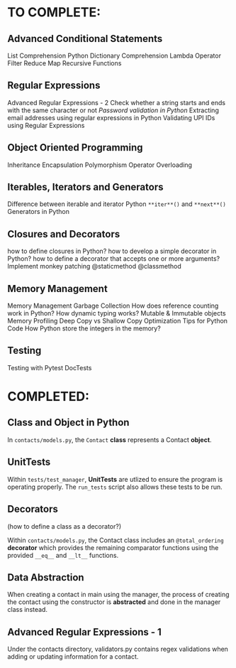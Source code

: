 # TO COMPLETE:

## Advanced Conditional Statements

List Comprehension
Python Dictionary Comprehension
Lambda Operator
Filter
Reduce
Map
Recursive Functions

## Regular Expressions

Advanced Regular Expressions - 2
Check whether a string starts and ends with the same character or not
_Password validation in Python_
Extracting email addresses using regular expressions in Python
Validating UPI IDs using Regular Expressions

## Object Oriented Programming

Inheritance
Encapsulation
Polymorphism
Operator Overloading

## Iterables, Iterators and Generators

Difference between iterable and iterator
Python `**iter**()` and `**next**()`
Generators in Python

## Closures and Decorators

how to define closures in Python?
how to develop a simple decorator in Python?
how to define a decorator that accepts one or more arguments?
Implement monkey patching
@staticmethod
@classmethod

## Memory Management

Memory Management
Garbage Collection
How does reference counting work in Python?
How dynamic typing works?
Mutable & Immutable objects
Memory Profiling
Deep Copy vs Shallow Copy
Optimization Tips for Python Code
How Python store the integers in the memory?

## Testing

Testing with Pytest
DocTests

# COMPLETED:

## Class and Object in Python

In `contacts/models.py`, the `Contact` **class** represents a Contact **object**.

## UnitTests

Within `tests/test_manager`, **UnitTests** are utlized to ensure the program is operating properly. The `run_tests` script also allows these tests to be run.

## Decorators

(how to define a class as a decorator?)

Within `contacts/models.py`, the Contact class includes an `@total_ordering` **decorator** which provides the remaining comparator functions using the provided `__eq__` and `__lt__` functions.

## Data Abstraction

When creating a contact in main using the manager, the process of creating the contact using the constructor is **abstracted** and done in the manager class instead.

## Advanced Regular Expressions - 1

Under the contacts directory, validators.py contains regex validations when adding or updating information for a contact.
